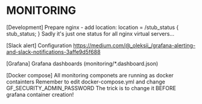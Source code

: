 # MONITORING  

[Development]
Prepare nginx - add location:
location = /stub_status {
        stub_status;
}
Sadly it's just one status for all nginx virtual servers...

[Slack alert]
Configuration 
https://medium.com/@_oleksii_/grafana-alerting-and-slack-notifications-3affe9d5f688

[Grafana] 
Grafana dashboards (monitoring/*.dashboard.json) 

[Docker compose]
All monitoring componets are running as docker containters
Remember to edit docker-compose.yml and change GF_SECURITY_ADMIN_PASSWORD
The trick is to change it BEFORE grafana container creation!